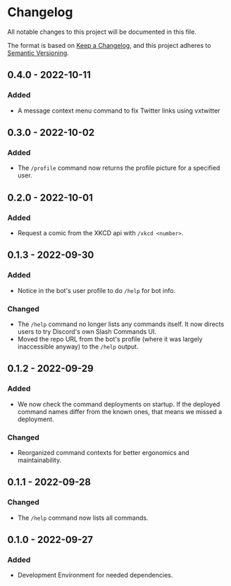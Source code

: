 # Changelog

All notable changes to this project will be documented in this file.

The format is based on [Keep a Changelog](https://keepachangelog.com/en/1.0.0/),
and this project adheres to [Semantic Versioning](https://semver.org/spec/v2.0.0.html).

## 0.4.0 - 2022-10-11
### Added
- A message context menu command to fix Twitter links using vxtwitter

## 0.3.0 - 2022-10-02
### Added
- The `/profile` command now returns the profile picture for a specified user.

## 0.2.0 - 2022-10-01
### Added
- Request a comic from the XKCD api with `/xkcd <number>`.

## 0.1.3 - 2022-09-30
### Added
- Notice in the bot's user profile to do `/help` for bot info.

### Changed
- The `/help` command no longer lists any commands itself. It now directs users to  try Discord's own Slash Commands UI.
- Moved the repo URL from the bot's profile (where it was largely inaccessible anyway) to the `/help` output.

## 0.1.2 - 2022-09-29
### Added
- We now check the command deployments on startup. If the deployed command names differ from the known ones, that means we missed a deployment.

### Changed
- Reorganized command contexts for better ergonomics and maintainability.

## 0.1.1 - 2022-09-28
### Changed
- The `/help` command now lists all commands.

## 0.1.0 - 2022-09-27
### Added
- Development Environment for needed dependencies.
